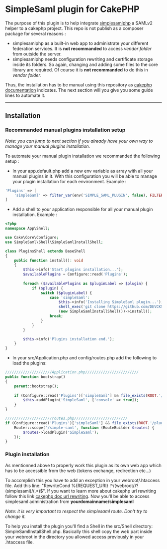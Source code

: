 # SimpleSaml plugin for CakePHP

The purpose of this plugin is to help integrate [simplesamlphp](https://simplesamlphp.org/) a SAMLv2 helper to a cakephp project. 
This repo is not publish as a composer package for several reasons : 

- simplesamlphp as a built-in web app to administrate your different federation services. It is **not recommanded** to access *vendor folder* from outside the server.
- simplesamlphp needs configuration rewriting and certificate storage inside its folders. So again, changing and adding some files to the core library are required. Of course it is **not recommanded** to do this in *vendor folder*. 

Thus, the installation has to be manual using this repository as [cakephp documentation](https://book.cakephp.org/3/en/plugins.html#manually-installing-a-plugin) indicates. The next section will you give you some guide lines to automate it.

------------------------

## Installation

### Recommanded manual plugins installation setup

*Note: you can jump to next section if you already have your own way to manage your manual plugins installation.*

To automate your manual plugin installation we recommanded the following setup :

- In your app.default.php add a new env variable as array with all your manual plugins in it. With this configuration you will be able to manage your plugin installation for each environment. Example :
```php
'Plugins' => [
    'simpleSaml' => filter_var(env('SIMPLE_SAML_PLUGIN', false), FILTER_VALIDATE_BOOLEAN)
]
``` 
- Add a shell to your application responsible for all your manual plugin installation. Example : 
```php
<?php
namespace App\Shell;

use Cake\Core\Configure;
use SimpleSaml\Shell\SimpleSamlInstallShell;

class PluginsShell extends BaseShell
{
    public function install(): void
    {
        $this->info('Start plugins installation...');
        $availablePlugins = Configure::read('Plugins');
        
        foreach ($availablePlugins as $pluginLabel => $plugin) {
            if ($plugin) {
                switch ($pluginLabel) {
                    case 'simpleSaml':
                        $this->info('Installing SimpleSaml plugin...');
                        shell_exec('git clone https://github.com/DEVCKS/cakephp-plugin-simplesaml.git plugins/SimpleSaml');
                        (new SimpleSamlInstallShell())->install();
                    break;
                }
            }
        }

        $this->info('Plugins installation end.');
    }
}
```
- In your src/Application.php and config/routes.php add the following to load the plugins:
```php
/////////////////////Application.php////////////////////////
public function bootstrap()
{
    parent::bootstrap();
    
    if (Configure::read('Plugins')['simpleSaml'] && file_exists(ROOT.'/plugins/SimpleSaml')) {
        $this->addPlugin('SimpleSaml', ['console' => true]);
    }   
}

/////////////////////routes.php////////////////////////
if (Configure::read('Plugins')['simpleSaml'] && file_exists(ROOT.'/plugins/SimpleSaml')) {
    Router::scope('/simple-saml', function (RouteBuilder $routes) {
        $routes->loadPlugin('SimpleSaml');
    });
}
```

### Plugin installation

As mentionned above to properly work this plugin as its own web app which has to be accessible from the web (tokens exchange, redirection etc...)

To accomplish this you have to add an exception in your webroot/.htaccess file. Add this line: "RewriteCond %{REQUEST_URI} !^/(webroot/)?(simplesaml)/(.*)$". If you want to learn more about cakephp url rewriting follow this link [cakephp doc url rewriting](https://book.cakephp.org/3/en/installation.html#url-rewriting). Now you'll be able to access simplesaml administration from **yourdomainname/simplesaml**

*Note: it is very important to respect the simplesaml route. Don't try to change it.*

To help you install the plugin you'll find a Shell in the src/Shell directory: SimpleSamlInstallShell.php. Basically this shell copy the web part inside your webroot in the directory you allowed access previously in your .htaccess file.

